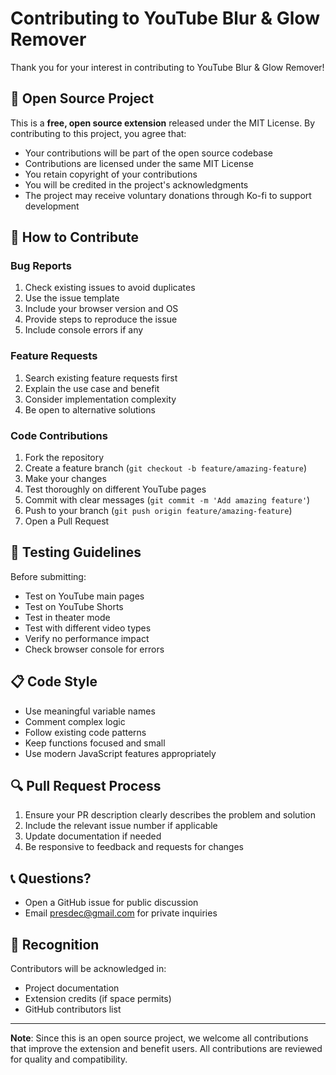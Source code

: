# Contributing to YouTube Blur & Glow Remover

Thank you for your interest in contributing to YouTube Blur & Glow Remover!

## 🎉 Open Source Project

This is a **free, open source extension** released under the MIT License. By contributing to this project, you agree that:

- Your contributions will be part of the open source codebase
- Contributions are licensed under the same MIT License
- You retain copyright of your contributions
- You will be credited in the project's acknowledgments
- The project may receive voluntary donations through Ko-fi to support development

## 🤝 How to Contribute

### Bug Reports

1. Check existing issues to avoid duplicates
2. Use the issue template
3. Include your browser version and OS
4. Provide steps to reproduce the issue
5. Include console errors if any

### Feature Requests

1. Search existing feature requests first
2. Explain the use case and benefit
3. Consider implementation complexity
4. Be open to alternative solutions

### Code Contributions

1. Fork the repository
2. Create a feature branch (`git checkout -b feature/amazing-feature`)
3. Make your changes
4. Test thoroughly on different YouTube pages
5. Commit with clear messages (`git commit -m 'Add amazing feature'`)
6. Push to your branch (`git push origin feature/amazing-feature`)
7. Open a Pull Request

## 🧪 Testing Guidelines

Before submitting:

- Test on YouTube main pages
- Test on YouTube Shorts
- Test in theater mode
- Test with different video types
- Verify no performance impact
- Check browser console for errors

## 📋 Code Style

- Use meaningful variable names
- Comment complex logic
- Follow existing code patterns
- Keep functions focused and small
- Use modern JavaScript features appropriately

## 🔍 Pull Request Process

1. Ensure your PR description clearly describes the problem and solution
2. Include the relevant issue number if applicable
3. Update documentation if needed
4. Be responsive to feedback and requests for changes

## 📞 Questions?

- Open a GitHub issue for public discussion
- Email presdec@gmail.com for private inquiries

## 🙏 Recognition

Contributors will be acknowledged in:

- Project documentation
- Extension credits (if space permits)
- GitHub contributors list

---

**Note**: Since this is an open source project, we welcome all contributions that improve the extension and benefit users. All contributions are reviewed for quality and compatibility.
